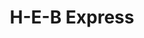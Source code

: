 ---
title: "H-E-B Express"
url: /san-antonio/h-e-b-express-south-zarzamora-street/
shop: convenience
---